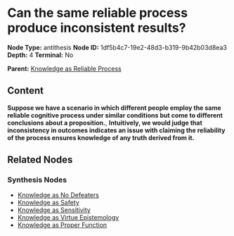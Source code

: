 # Can the same reliable process produce inconsistent results?

**Node Type:** antithesis
**Node ID:** 1df5b4c7-19e2-48d3-b319-9b42b03d8ea3
**Depth:** 4
**Terminal:** No

**Parent:** [Knowledge as Reliable Process](knowledge-as-reliable-process-synthesis-f22c83b1-66bd-4c7a-bdba-5740397435bf.md)

## Content

**Suppose we have a scenario in which different people employ the same reliable cognitive process under similar conditions but come to different conclusions about a proposition.**, **Intuitively, we would judge that inconsistency in outcomes indicates an issue with claiming the reliability of the process ensures knowledge of any truth derived from it.**

## Related Nodes

### Synthesis Nodes

- [Knowledge as No Defeaters](knowledge-as-no-defeaters-synthesis-ca9c23aa-5677-4517-ac28-740cee72880f.md)
- [Knowledge as Safety](knowledge-as-safety-synthesis-d8c2009a-0ddc-4988-b4a0-9fd98fc6d660.md)
- [Knowledge as Sensitivity](knowledge-as-sensitivity-synthesis-9bd29aa0-81dd-4663-971b-a2fbe487c014.md)
- [Knowledge as Virtue Epistemology](knowledge-as-virtue-epistemology-synthesis-833e8e32-5bec-49d1-9dff-1e31a4c37145.md)
- [Knowledge as Proper Function](knowledge-as-proper-function-synthesis-4405c3c7-2d66-43df-aae4-52c5fc4330e5.md)
